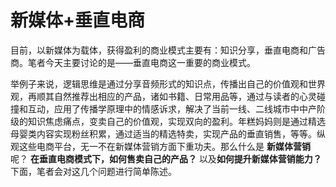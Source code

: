 # 新媒体+垂直电商

目前，以新媒体为载体，获得盈利的商业模式主要有：知识分享，垂直电商和广告商。笔者今天主要讨论的是——垂直电商这一重要的商业模式。

举例子来说，逻辑思维是通过分享音频形式的知识点，传播出自己的价值观和世界观，再顺其自然推荐出相应的产品，诸如书籍、日常用品等，通过与读者的心灵碰撞和互动，应用了传播学原理中的情感诉求，解决了当前一线、二线城市中中产阶级的知识焦虑痛点，变卖自己的价值观，实现双向的盈利。年糕妈妈则是通过精选母婴类内容实现粉丝积累，通过适当的精选特卖，实现产品的垂直销售，等等。纵观这些电商平台，无一不在新媒体营销方面下重功夫。那么什么是
**新媒体营销**
呢？ 
**在垂直电商模式下，如何售卖自己的产品？**
以及**如何提升新媒体营销能力？**
下面，笔者会对这几个问题进行简单陈述。


